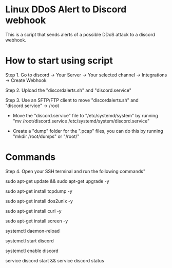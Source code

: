 # Linux DDoS Alert to Discord webhook

This is a script that sends alerts of a possible DDoS attack to a discord webhook.


# How to start using script

Step 1. Go to discord -> Your Server -> Your selected channel -> Integrations -> Create Webhook

Step 2. Upload the "discordalerts.sh" and "discord.service"

Step 3. Use an SFTP/FTP client to move "discordalerts.sh" and "discord.service" -> /root

- Move the "discord.service" file to "/etc/systemd/system" by running "mv /root/discord.service /etc/systemd/system/discord.service"

- Create a "dump" folder for the ".pcap" files, you can do this by running "mkdir /root/dumps" or "/root/<your custom directory>"

# Commands

Step 4. Open your SSH terminal and run the following commands"

  sudo apt-get update && sudo apt-get upgrade -y

  sudo apt-get install tcpdump -y

  sudo apt-get install dos2unix -y

  sudo apt-get install curl -y

  sudo apt-get install screen -y
  
  systemctl daemon-reload
  
  systemctl start discord
  
  systemctl enable discord

  service discord start && service discord status
